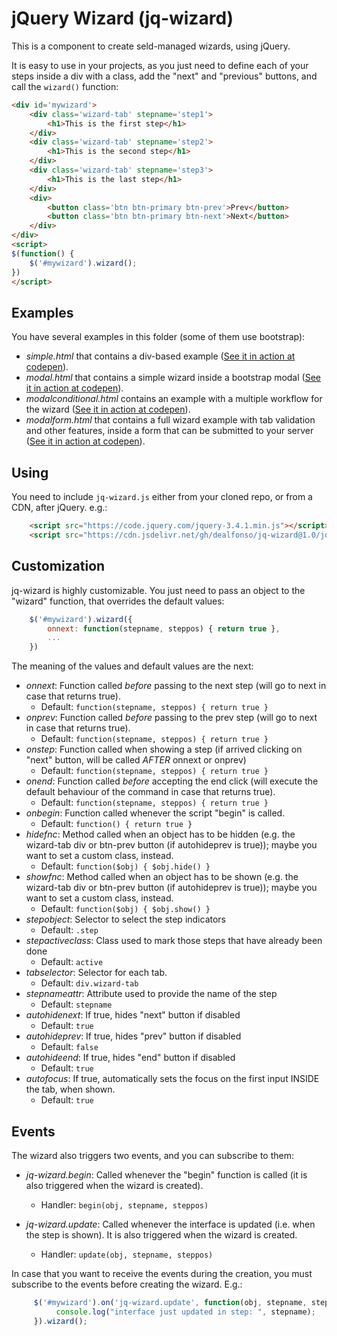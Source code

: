 # jQuery Wizard (jq-wizard)

This is a component to create seld-managed wizards, using jQuery.

It is easy to use in your projects, as you just need to define each of your steps inside a div with a class, add the "next" and "previous" buttons, and call the `wizard()` function:
```html
<div id='mywizard'>
    <div class='wizard-tab' stepname='step1'>
        <h1>This is the first step</h1>
    </div>
    <div class='wizard-tab' stepname='step2'>
        <h1>This is the second step</h1>
    </div>
    <div class='wizard-tab' stepname='step3'>
        <h1>This is the last step</h1>
    </div>
    <div>
        <button class='btn btn-primary btn-prev'>Prev</button>
        <button class='btn btn-primary btn-next'>Next</button>
    </div>
</div>      
<script>
$(function() {
    $('#mywizard').wizard();
})
</script>
```

## Examples

You have several examples in this folder (some of them use bootstrap):
- *simple.html* that contains a div-based example ([See it in action at codepen](https://codepen.io/dealfonso/pen/PoNgjKW)).
- *modal.html* that contains a simple wizard inside a bootstrap modal ([See it in action at codepen](https://codepen.io/dealfonso/pen/XWdQgzO)).
- *modalconditional.html* contains an example with a multiple workflow for the wizard ([See it in action at codepen](https://codepen.io/dealfonso/pen/VwaOXEY)).
- *modalform.html* that contains a full wizard example with tab validation and other features, inside a form that can be submitted to your server ([See it in action at codepen](https://codepen.io/dealfonso/pen/eYZoRVQ)).

## Using

You need to include `jq-wizard.js` either from your cloned repo, or from a CDN, after jQuery. e.g.:

```html
    <script src="https://code.jquery.com/jquery-3.4.1.min.js"></script>
    <script src="https://cdn.jsdelivr.net/gh/dealfonso/jq-wizard@1.0/jq-wizard.js"></script>
```

## Customization

jq-wizard is highly customizable. You just need to pass an object to the "wizard" function, that overrides the default values:

```javascript
    $('#mywizard').wizard({
        onnext: function(stepname, steppos) { return true },
        ...
    })
```

The meaning of the values and default values are the next:

   - *onnext*: Function called *before* passing to the next step (will go to next in case that returns true).
        - Default: `function(stepname, steppos) { return true }`
   - *onprev*: Function called *before* passing to the prev step (will go to next in case that returns true).
        - Default: `function(stepname, steppos) { return true }`
   - *onstep*: Function called when showing a step (if arrived clicking on "next" button, will be called *AFTER* onnext or onprev)
        - Default: `function(stepname, steppos) { return true }`
   - *onend*: Function called *before* accepting the end click (will execute the default behaviour of the command in case that returns true).
        - Default: `function(stepname, steppos) { return true }`
   - *onbegin*: Function called whenever the script "begin" is called.
        - Default: `function() { return true }`
   - *hidefnc*: Method called when an object has to be hidden (e.g. the wizard-tab div or btn-prev button (if autohideprev is true)); maybe you want to set a custom class, instead.
        - Default: `function($obj) { $obj.hide() }`
   - *showfnc*: Method called when an object has to be shown (e.g. the wizard-tab div or btn-prev button (if autohideprev is true)); maybe you want to set a custom class, instead.
        - Default: `function($obj) { $obj.show() }`
   - *stepobject*: Selector to select the step indicators
        - Default: `.step`
   - *stepactiveclass*: Class used to mark those steps that have already been done
        - Default: `active`
   - *tabselector*: Selector for each tab.
        - Default: `div.wizard-tab`
   - *stepnameattr*: Attribute used to provide the name of the step
        - Default: `stepname`
   - *autohidenext*: If true, hides "next" button if disabled
        - Default: `true`
   - *autohideprev*: If true, hides "prev" button if disabled
        - Default: `false`
   - *autohideend*: If true, hides "end" button if disabled
        - Default: `true`
   - *autofocus*: If true, automatically sets the focus on the first input INSIDE the tab, when shown.
        - Default: `true`

## Events

The wizard also triggers two events, and you can subscribe to them:

   - *jq-wizard.begin*: Called whenever the "begin" function is called (it is also triggered when the wizard is created). 
     - Handler: `begin(obj, stepname, steppos)`

   - *jq-wizard.update*: Called whenever the interface is updated (i.e. when the step is shown). It is also triggered when the wizard is created.
     - Handler: `update(obj, stepname, steppos)`

In case that you want to receive the events during the creation, you must subscribe to the events before creating the wizard. E.g.:

```javascript
     $('#mywizard').on('jq-wizard.update', function(obj, stepname, steppos) {
          console.log("interface just updated in step: ", stepname);
     }).wizard();
```
   
